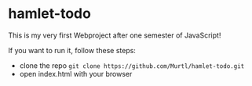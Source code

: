 # hamlet-todo

This is my very first Webproject after one semester of JavaScript!

If you want to run it, follow these steps:
- clone the repo
`git clone https://github.com/Murtl/hamlet-todo.git`
- open index.html with your browser
